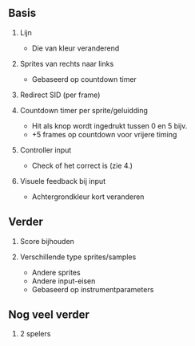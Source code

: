 ## Basis

1. Lijn
   * Die van kleur veranderend

2. Sprites van rechts naar links
   * Gebaseerd op countdown timer

3. Redirect SID (per frame)

4. Countdown timer per sprite/geluidding
   * Hit als knop wordt ingedrukt tussen 0 en 5 bijv.
   * +5 frames op countdown voor vrijere timing

5. Controller input
   * Check of het correct is (zie 4.)

6. Visuele feedback bij input
   * Achtergrondkleur kort veranderen

## Verder

1. Score bijhouden

2. Verschillende type sprites/samples
   * Andere sprites
   * Andere input-eisen
   * Gebaseerd op instrumentparameters

## Nog veel verder

1. 2 spelers

